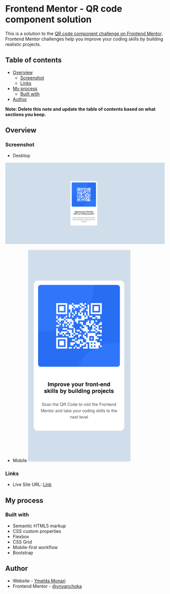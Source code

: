 # Frontend Mentor - QR code component solution

This is a solution to the [QR code component challenge on Frontend Mentor](https://www.frontendmentor.io/challenges/qr-code-component-iux_sIO_H). Frontend Mentor challenges help you improve your coding skills by building realistic projects. 

## Table of contents

- [Overview](#overview)
  - [Screenshot](#screenshot)
  - [Links](#links)
- [My process](#my-process)
  - [Built with](#built-with)
- [Author](#author)

**Note: Delete this note and update the table of contents based on what sections you keep.**

## Overview

### Screenshot
- Desktop

![](/images/Screenshot%202023-02-03%20at%2013.20.04.png)

- Mobile 
![](/images/Screenshot%202023-02-03%20at%2013.20.39.png)




### Links

- Live Site URL: [Link](https://sage-sherbet-85390c.netlify.app/)

## My process

### Built with

- Semantic HTML5 markup
- CSS custom properties
- Flexbox
- CSS Grid
- Mobile-first workflow
- Bootstrap


## Author

- Website - [Ymelda Monari](https://www.your-site.com)
- Frontend Mentor - [@ynyanchoka](https://www.frontendmentor.io/profile/@ynyanchoka)

